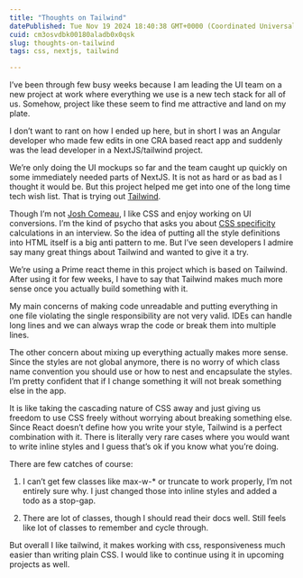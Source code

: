 ```yaml
---
title: "Thoughts on Tailwind"
datePublished: Tue Nov 19 2024 18:40:38 GMT+0000 (Coordinated Universal Time)
cuid: cm3osvdbk00180aladb0x0qsk
slug: thoughts-on-tailwind
tags: css, nextjs, tailwind

---
```


I’ve been through few busy weeks because I am leading the UI team on a new project at work where everything we use is a new tech stack for all of us. Somehow, project like these seem to find me attractive and land on my plate.

I don’t want to rant on how I ended up here, but in short I was an Angular developer who made few edits in one CRA based react app and suddenly was the lead developer in a NextJS/tailwind project.

We’re only doing the UI mockups so far and the team caught up quickly on some immediately needed parts of NextJS. It is not as hard or as bad as I thought it would be. But this project helped me get into one of the long time tech wish list. That is trying out [Tailwind](https://tailwindcss.com).

Though I’m not [Josh Comeau](https://www.joshwcomeau.com), I like CSS and enjoy working on UI conversions. I’m the kind of psycho that asks you about [CSS specificity](https://developer.mozilla.org/en-US/docs/Web/CSS/Specificity) calculations in an interview. So the idea of putting all the style definitions into HTML itself is a big anti pattern to me. But I’ve seen developers I admire say many great things about Tailwind and wanted to give it a try.

We’re using a Prime react theme in this project which is based on Tailwind. After using it for few weeks, I have to say that Tailwind makes much more sense once you actually build something with it.

My main concerns of making code unreadable and putting everything in one file violating the single responsibility are not very valid. IDEs can handle long lines and we can always wrap the code or break them into multiple lines.

The other concern about mixing up everything actually makes more sense. Since the styles are not global anymore, there is no worry of which class name convention you should use or how to nest and encapsulate the styles. I’m pretty confident that if I change something it will not break something else in the app.

It is like taking the cascading nature of CSS away and just giving us freedom to use CSS freely without worrying about breaking something else. Since React doesn’t define how you write your style, Tailwind is a perfect combination with it. There is literally very rare cases where you would want to write inline styles and I guess that’s ok if you know what you’re doing.

There are few catches of course:

1. I can’t get few classes like max-w-\* or truncate to work properly, I’m not entirely sure why. I just changed those into inline styles and added a todo as a stop-gap.
    
2. There are lot of classes, though I should read their docs well. Still feels like lot of classes to remember and cycle through.
    

But overall I like tailwind, it makes working with css, responsiveness much easier than writing plain CSS. I would like to continue using it in upcoming projects as well.